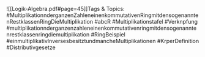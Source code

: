 
![[Logik-Algebra.pdf#page=45]]Tags & Topics:
   #MultiplikationnderganzenZahleneinenkommutativenRingmitdensogenanntenRestklassenRingDieMultiplikation
   #abcR
   #Multiplikationstafel
   #Verknpfung
   #multiplikationnderganzenzahleneinenkommutativenringmitdensogenanntenrestklassenringdiemultiplikation
   #RingBeispiel
   #einmultiplikativInversesbesitztundmancheMultiplikationen
   #KrperDefinition
   #Distributivgesetze